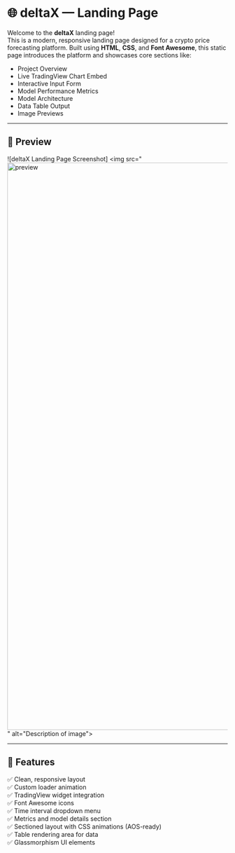 # 🌐 deltaX — Landing Page

Welcome to the **deltaX** landing page!  
This is a modern, responsive landing page designed for a crypto price forecasting platform. Built using **HTML**, **CSS**, and **Font Awesome**, this static page introduces the platform and showcases core sections like:

- Project Overview
- Live TradingView Chart Embed
- Interactive Input Form
- Model Performance Metrics
- Model Architecture
- Data Table Output
- Image Previews

---

## 📸 Preview

![deltaX Landing Page Screenshot]
<img src="<img width="1295" alt="preview" src="https://github.com/user-attachments/assets/9076bc9f-697a-4eda-867b-5f3717b0e4ca" />
" alt="Description of image">


---

## 🚀 Features

✅ Clean, responsive layout  
✅ Custom loader animation  
✅ TradingView widget integration  
✅ Font Awesome icons  
✅ Time interval dropdown menu  
✅ Metrics and model details section  
✅ Sectioned layout with CSS animations (AOS-ready)  
✅ Table rendering area for data  
✅ Glassmorphism UI elements  
